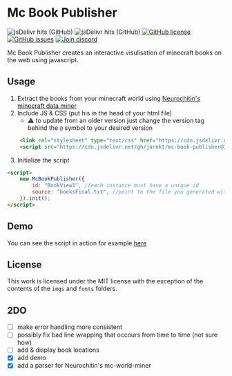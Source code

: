 # Mc Book Publisher
![jsDelivr hits (GitHub)](https://img.shields.io/jsdelivr/gh/hm/jarekt/mc-book-publisher)
![jsDelivr hits (GitHub)](https://img.shields.io/jsdelivr/gh/hy/jarekt/mc-book-publisher)
[![GitHub license](https://img.shields.io/github/license/jarekt/mc-book-publisher)](https://github.com/jarekt/mc-book-publisher/blob/main/LICENSE)
[![GitHub issues](https://img.shields.io/github/issues/jarekt/mc-book-publisher)](https://github.com/jarekt/mc-book-publisher/issues)
[![Join discord](https://img.shields.io/badge/chat-on%20discord-%237289da)](https://discord.gg/2uYF7qG)

Mc Book Publisher creates an interactive visulisation of minecraft books on the web using javascript. 

## Usage
1. Extract the books from your minecraft world using [Neurochitin's minecraft data miner](https://gitlab.com/Neurochitin/mc-world-miner)
2. Include JS & CSS (put his in the head of your html file)  
    * ⚠️ to update from an older version just change the version tag behind the `@` symbol to your desired version
```html
    <link rel="stylesheet" type="text/css" href="https://cdn.jsdelivr.net/gh/jarekt/mc-book-publisher@1.0.2/src/bookPublisher.min.css">
    <script src="https://cdn.jsdelivr.net/gh/jarekt/mc-book-publisher@1.0.2/src/bookPublisher.min.js"></script>
```

3. Initialize the script
```html
<script>
    new McBookPublisher({
        id: "BookView1", //each instance must have a unique id
        source: "booksFinal.txt", //point to the file you generated with mc-world-miner
    }).init();
</script>
```
## Demo

You can see the script in action for example [here](http://lanreee.wz.cz/#books)

## License
This work is licensed under the MIT license with the exception of the contents of the `imgs` and `fonts` folders.

## 2DO
- [ ] make error handling more consistent
- [ ] possibly fix bad line wrapping that occours from time to time (not sure how)
- [ ] add & display book locations
- [x] add demo
- [x] add a parser for Neurochitin's mc-world-miner
